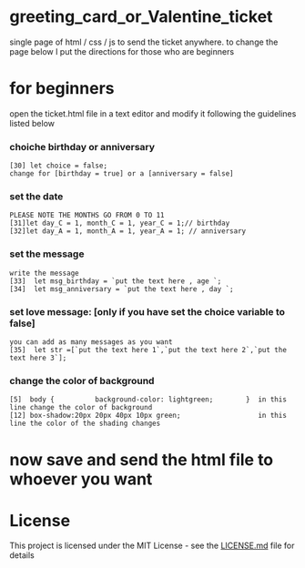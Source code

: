 # greeting_card_or_Valentine_ticket
single page of html / css / js to send the ticket anywhere. to change the page below I put the directions for those who are beginners




# for beginners
open the ticket.html file in a text editor and modify it following the guidelines listed below


### choiche birthday or anniversary
    [30] let choice = false;
    change for [birthday = true] or a [anniversary = false]


### set the date
    PLEASE NOTE THE MONTHS GO FROM 0 TO 11
    [31]let day_C = 1, month_C = 1, year_C = 1;// birthday
    [32]let day_A = 1, month_A = 1, year_A = 1; // anniversary


### set the message    
    write the message
    [33]  let msg_birthday = `put the text here , age `;
    [34]  let msg_anniversary = `put the text here , day `;


### set love message: [only if you have set the choice variable to false]
    you can add as many messages as you want
    [35]  let str =[`put the text here 1`,`put the text here 2`,`put the text here 3`];
    
    
### change the color of background
    [5]  body {          background-color: lightgreen;        }  in this line change the color of background
    [12] box-shadow:20px 20px 40px 10px green;                   in this line the color of the shading changes


# now save and send the html file to whoever you want



# License
This project is licensed under the MIT License - see the <a href="LICENSE.md">LICENSE.md</a> file for details
